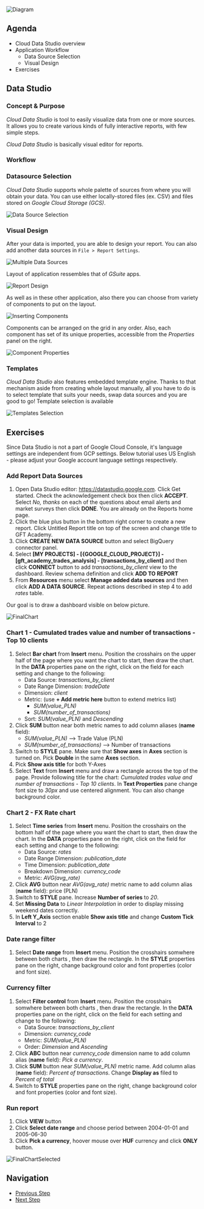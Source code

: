 ![Diagram](https://github.com/gft-academy-pl/gcp-data-analysis-with-bigquery/blob/master/assets/Data%20analysis%20with%20BQ%20-%20diagram%20(part_1).png?raw=true)

## Agenda
* Cloud Data Studio overview
* Application Workflow
    * Data Source Selection
    * Visual Design
* Exercises
## Data Studio

### Concept & Purpose
*Cloud Data Studio* is tool to easily visualize data from one or more sources.
It allows you to create various kinds of fully interactive reports, with few simple steps.

*Cloud Data Studio* is basically visual editor for reports.

### Workflow

### Datasource Selection
*Cloud Data Studio* supports whole palette of sources from where you will obtain your data.
You can use either locally-stored files (ex. CSV) and files stored on *Google Cloud Storage (GCS)*.

![Data Source Selection](https://github.com/gft-academy-pl/gcp-data-analysis-with-bigquery/blob/master/assets/datastudio_data-sources.png)

### Visual Design
After your data is imported, you are able to design your report.
You can also add another data sources in `File > Report Settings`.

![Multiple Data Sources](https://github.com/gft-academy-pl/gcp-data-analysis-with-bigquery/blob/master/assets/datastudio_mutliple-datasources.png)

Layout of application ressembles that of *GSuite* apps.

![Report Design](https://github.com/gft-academy-pl/gcp-data-analysis-with-bigquery/blob/master/assets/datastudio_report-design.png)

As well as in these other application, also there you can choose from variety of components to put on the layout.

![Inserting Components](https://github.com/gft-academy-pl/gcp-data-analysis-with-bigquery/blob/master/assets/datastudio_components.png)

Components can be arranged on the grid in any order. Also, each component has set of its unique properties, accessible from the *Properties* panel on the right.

![Component Properties](https://github.com/gft-academy-pl/gcp-data-analysis-with-bigquery/blob/master/assets/datastudio_properties.png)

### Templates 

*Cloud Data Studio* also features embedded template engine.
Thanks to that mechanism aside from creating whole layout manually, all you have to do is to select template that suits your needs, swap data sources and you are good to go!
Template selection is available
  
![Templates Selection](https://github.com/gft-academy-pl/gcp-data-analysis-with-bigquery/blob/master/assets/datastudio_templates.png)  


## Exercises
Since Data Studio is not a part of Google Cloud Console, it's language settings are independent from GCP settings. Below tutorial uses US English - please adjust your Google account language settings respectively.

### Add Report Data Sources

1. Open Data Studio editor: https://datastudio.google.com. Click Get started. Check the acknowledgement check box then click **ACCEPT**.
Select _No, thanks_ on each of the questions about email alerts and market surveys then click **DONE**.
You are already on the Reports home page. 
2. Click the blue plus button in the bottom right corner to create a new report. Click Untitled Report title on top of the screen and change title to GFT Academy.
3. Click **CREATE NEW DATA SOURCE** button and select BigQuery connector panel. 
4. Select **[MY PROJECTS] - [{GOOGLE_CLOUD_PROJECT}] - [gft_academy_trades_analysis] - [transactions_by_client]** and then click **CONNECT** button to add _transactions_by_client_ view to the dashboard. Review schema definition and click **ADD TO REPORT**
5. From **Resources** menu select  **Manage added data sources** and then click **ADD A DATA SOURCE**. Repeat actions described in step 4 to add _rates_ table.

Our goal is to draw a dashboard visible on below picture.

![FinalChart](https://github.com/gft-academy-pl/gcp-data-analysis-with-bigquery/blob/master/assets/DataStudio_chart_final.png?raw=true)

### Chart 1 - Cumulated trades value and number of transactions - Top 10 clients

1. Select **Bar chart** from **Insert** menu. Position the crosshairs on the upper half of the page where you want the chart to start, then draw the chart. In the **DATA** properties pane on the right, click on the field for each setting and change to the following:
	* Data Source: _transactions_by_client_
	* Date Range Dimension: _tradeDate_
	* Dimension: _client_
	* Metric: (use **+ Add metric here** button to extend metrics list)
       * _SUM(value_PLN)_
       * _SUM(number_of_transactions)_
	* Sort: _SUM(value_PLN)_ and _Descending_
2. Click **SUM** button near both metric names to add column aliases (**name** field):
 	* _SUM(value_PLN)_ --> Trade Value (PLN)
	* _SUM(number_of_transactions)_ --> Number of transactions
3. Switch to **STYLE** pane. Make sure that **Show axes** in **Axes** section is turned on.  Pick **Double** in the same **Axes** section.
4. Pick **Show axis title** for both Y-Axes
5. Select **Text** from **Insert** menu and draw a rectangle across the top of the page. Provide following title for the chart: _Cumulated trades value and number of transactions - Top 10 clients_. In **Text Properties** pane change font size to _30px_ and use centered alignment. You can also change background color.

### Chart 2 - FX Rate chart
	
1. Select **Time series** from **Insert** menu. Position the crosshairs on the bottom half of the page where you want the chart to start, then draw the chart. In the **DATA** properties pane on the right, click on the field for each setting and change to the following:
	* Data Source: _rates_
	* Date Range Dimension: _publication_date_	
	* Time Dimension: _publication_date_
	* Breakdown Dimension: _currency_code_
	* Metric: _AVG(avg_rate)_
2. Click **AVG** button near _AVG(avg_rate)_ metric name to add column alias (**name** field): price (PLN)
3. Switch to **STYLE** pane. Increase **Number of series** to _20_.
4. Set **Missing Data** to _Linear Interpolation_ in order to display missing weekend dates correctly.
5. In **Left Y_Axis** section enable **Show axis title** and change **Custom Tick Interval** to 2

### Date range filter
1. Select **Date range** from **Insert** menu. Position the crosshairs somwhere between both charts , then draw the rectangle. In the **STYLE** properties pane on the right, change background color and font properties (color and font size).

### Currency filter
1. Select **Filter control** from **Insert** menu. Position the crosshairs somwhere between both charts , then draw the rectangle. In the **DATA** properties pane on the right, click on the field for each setting and change to the following:
	* Data Source: _transactions_by_client_
	* Dimension: _currency_code_
	* Metric: _SUM(value_PLN)_
	* Order: _Dimension_ and _Ascending_
2. Click **ABC** button near _currency_code_ dimension name to add column alias (**name** field): _Pick a currency_.
3. Click **SUM** button near _SUM(value_PLN)_ metric name. Add column alias (**name** field): _Percent of transactions_. Change **Display as** filed to _Percent of total_
4. Switch to **STYLE** properties pane on the right, change background color and font properties (color and font size).

### Run report

1. Click **VIEW** button
2. Click **Select date range** and choose period between 2004-01-01 and 2005-06-30
3. Click **Pick a currency**, hoover mouse over **HUF** currency and click **ONLY** button.

![FinalChartSelected](https://github.com/gft-academy-pl/gcp-data-analysis-with-bigquery/blob/master/assets/DataStudio_chart_final_selected.png?raw=true)

## Navigation

- [Previous Step](./02-bigquery.md)
- [Next Step](./04-dataprep.md)

